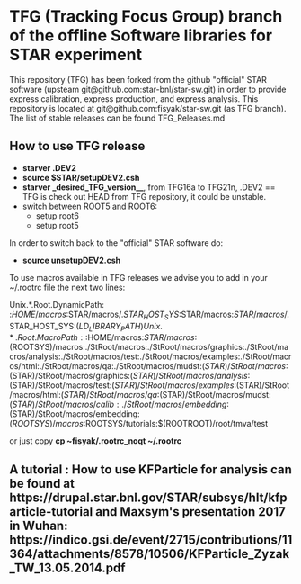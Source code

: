 <h1>  TFG (Tracking Focus Group) branch of the offline Software libraries for STAR experiment</h1> 
<p> This repository (TFG)  has been forked from the github "official" STAR software (upsteam git@github.com:star-bnl/star-sw.git)
in order to provide express calibration, express production, and express analysis.
This repository is located at  git@github.com:fisyak/star-sw.git (as TFG branch).
The list of stable releases can be found TFG_Releases.md

<h2>How to use  TFG release </h2>
<ul>
<li>  <b>starver .DEV2</b>
<li>  <b>source $STAR/setupDEV2.csh</b>
<li>  <b>starver _desired_TFG_version__</b>, from TFG16a  to TFG21n, .DEV2 == TFG is check out HEAD from TFG repository, it could be unstable.
<li>  switch between ROOT5 and ROOT6: 
<ul>
  <li> setup root6
  <li> setup root5
</ul> 
</ul>
<p>
In order to switch back to the "official" STAR software do: 
<ul>
<li><b>source unsetupDEV2.csh</b>
</ul>
<p>
To use macros available in TFG releases we advise you to add in your ~/.rootrc file the next two lines: 

Unix.*.Root.DynamicPath:    :$HOME/macros:$STAR/macros/.$STAR_HOST_SYS:$STAR/macros:$STAR/macros/.$STAR_HOST_SYS:$(LD_LIBRARY_PATH)
Unix.*.Root.MacroPath:      :$HOME/macros:$STAR/macros:$(ROOTSYS)/macros:./StRoot/macros:./StRoot/macros/graphics:./StRoot/macros/analysis:./StRoot/macros/test:./StRoot/macros/examples:./StRoot/macros/html:./StRoot/macros/qa:./StRoot/macros/mudst:$(STAR)/StRoot/macros:$(STAR)/StRoot/macros/graphics:$(STAR)/StRoot/macros/analysis:$(STAR)/StRoot/macros/test:$(STAR)/StRoot/macros/examples:$(STAR)/StRoot
/macros/html:$(STAR)/StRoot/macros/qa:$(STAR)/StRoot/macros/mudst:$(STAR)/StRoot/macros/calib:./StRoot/macros/embedding:$(STAR)/StRoot/macros/embedding:$(ROOTSYS)/macros:$ROOTSYS/tutorials:$(ROOTROOT)/root/tmva/test

or just copy 
<b>cp ~fisyak/.rootrc_noqt ~/.rootrc</b>

<h2>
A tutorial : How to use  KFParticle for analysis can be found at 
https://drupal.star.bnl.gov/STAR/subsys/hlt/kfparticle-tutorial
and Maxsym's presentation 2017 in Wuhan:
https://indico.gsi.de/event/2715/contributions/11364/attachments/8578/10506/KFParticle_Zyzak_TW_13.05.2014.pdf
